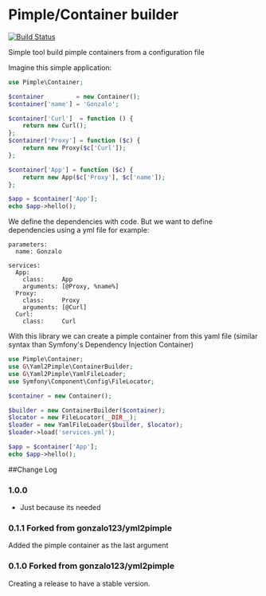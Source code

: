 Pimple/Container builder
======
[![Build Status](https://travis-ci.org/gonzalo123/yml2pimple.svg?branch=master)](https://travis-ci.org/gonzalo123/yml2pimple)

Simple tool build pimple containers from a configuration file


Imagine this simple application:

```php
use Pimple\Container;

$container         = new Container();
$container['name'] = 'Gonzalo';

$container['Curl']  = function () {
    return new Curl();
};
$container['Proxy'] = function ($c) {
    return new Proxy($c['Curl']);
};

$container['App'] = function ($c) {
    return new App($c['Proxy'], $c['name']);
};

$app = $container['App'];
echo $app->hello();
```

We define the dependencies with code. But we want to define dependencies using a yml file for example:

```
parameters:
  name: Gonzalo

services:
  App:
    class:     App
    arguments: [@Proxy, %name%]
  Proxy:
    class:     Proxy
    arguments: [@Curl]
  Curl:
    class:     Curl
```

With this library we can create a pimple container from this yaml file (similar syntax than Symfony's Dependency Injection Container)

```php
use Pimple\Container;
use G\Yaml2Pimple\ContainerBuilder;
use G\Yaml2Pimple\YamlFileLoader;
use Symfony\Component\Config\FileLocator;

$container = new Container();

$builder = new ContainerBuilder($container);
$locator = new FileLocator(__DIR__);
$loader = new YamlFileLoader($builder, $locator);
$loader->load('services.yml');

$app = $container['App'];
echo $app->hello();
```

##Change Log

### 1.0.0

* Just because its needed

### 0.1.1 Forked from gonzalo123/yml2pimple
Added the pimple container as the last argument


### 0.1.0 Forked from gonzalo123/yml2pimple
Creating a release to have a stable version.
